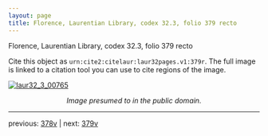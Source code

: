 ```yaml
---
layout: page
title: Florence, Laurentian Library, codex 32.3, folio 379 recto
---
```


Florence, Laurentian Library, codex 32.3, folio 379 recto

Cite this object as `urn:cite2:citelaur:laur32pages.v1:379r`.  The full image is linked to a citation tool you can use to cite regions of the image.

[![laur32_3_00765](http://www.homermultitext.org/iipsrv?IIIF=/project/homer/pyramidal/deepzoom/citelaur/laur32imgs/v1/laur32_3_00765.tif/full/800,/0/default.jpg)](http://www.homermultitext.org/ict2/?urn=urn:cite2:citelaur:laur32imgs.v1:laur32_3_00765) 

<p style="text-align: center; font-style: italic;">Image presumed to in the public domain.</p>

---

previous: [378v](../378v/) | next: [379v](../379v/)